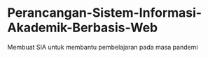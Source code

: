 # Perancangan-Sistem-Informasi-Akademik-Berbasis-Web
Membuat SIA untuk membantu pembelajaran pada masa pandemi 
